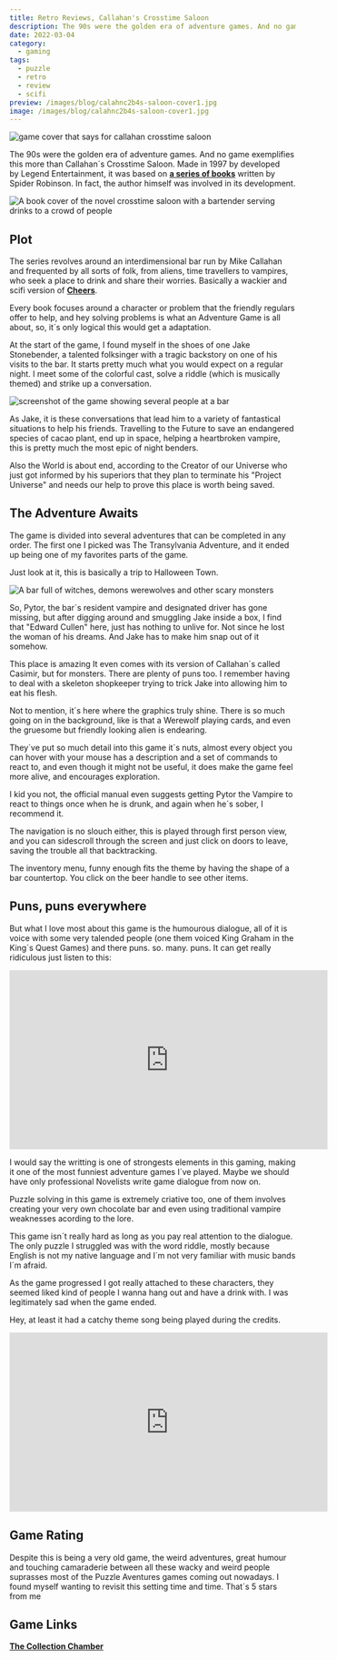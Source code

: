 ```yaml
---
title: Retro Reviews, Callahan's Crosstime Saloon
description: The 90s were the golden era of adventure games. And no game exemplifies this than Callahan´s Crosstime Saloon. 
date: 2022-03-04
category:
  - gaming
tags:
  - puzzle
  - retro
  - review
  - scifi
preview: /images/blog/calahnc2b4s-saloon-cover1.jpg
image: /images/blog/calahnc2b4s-saloon-cover1.jpg
---
```

![game cover that says for callahan crosstime saloon](/images/blog/calahnc2b4s-saloon-cover1.jpg)

The 90s were the golden era of adventure games. And no game exemplifies this more than Callahan´s Crosstime Saloon. Made in 1997 by developed by Legend Entertainment, it was based on [**a series of books**](https://www.goodreads.com/book/show/218677.Callahan_s_Crosstime_Saloon) written by Spider Robinson. In fact, the author himself was involved in its development.

![A book cover of the novel crosstime saloon with a bartender serving drinks to a crowd of people](/images/2022/gXJPR5Q.jpg)

## Plot
The series revolves around an interdimensional bar run by Mike Callahan and frequented by all sorts of folk, from aliens, time travellers to vampires, who seek a place to drink and share their worries. Basically a wackier and scifi version of [**Cheers**](https://www.imdb.com/title/tt0083399/).

Every book focuses around a character or problem that the friendly regulars offer to help, and hey solving problems is what an Adventure Game is all about, so, it´s only logical this would get a adaptation.

At the start of the game, I found myself in the shoes of one Jake Stonebender, a talented folksinger with a tragic backstory on one of his visits to the bar. It starts pretty much what you would expect on a regular night. I meet some of the colorful cast, solve a riddle (which is musically themed) and strike up a conversation.

![screenshot of the game showing several people at a bar](/images/2022/saloongui.jpg#center)

As Jake, it is these conversations that lead him to a variety of fantastical situations to help his friends. Travelling to the Future to save an endangered species of cacao plant, end up in space, helping a heartbroken vampire, this is pretty much the most epic of night benders.

Also the World is about end, according to the Creator of our Universe who just got informed by his superiors that they plan to terminate his "Project Universe" and needs our help to prove this place is worth being saved.

## The Adventure Awaits

The game is divided into several adventures that can be completed in any order. The first one I picked was The Transylvania Adventure, and it ended up being one of my favorites parts of the game.

Just look at it, this is basically a trip to Halloween Town.

![A bar full of witches, demons werewolves and other scary monsters](/images/2022/scarybar.jpg#center)

So, Pytor, the bar´s resident vampire and designated driver has gone missing, but after digging around and smuggling Jake inside a box, I find that "Edward Cullen" here, just has nothing to unlive for. Not since he lost the woman of his dreams. And Jake has to make him snap out of it somehow.

This place is amazing It even comes with its version of Callahan´s called Casimir, but for monsters. There are plenty of puns too. I remember having to deal with a skeleton shopkeeper trying to trick Jake into allowing him to eat his flesh.

Not to mention, it´s here where the graphics truly shine. There is so much going on in the background, like is that a Werewolf playing cards, and even the gruesome but friendly looking alien is endearing.

They´ve put so much detail into this game it´s nuts, almost every object you can hover with your mouse has a description and a set of commands to react to, and even though it might not be useful, it does make the game feel more alive, and encourages exploration.

I kid you not, the official manual even suggests getting Pytor the Vampire to react to things once when he is drunk, and again when he´s sober, I recommend it.

The navigation is no slouch either, this is played through first person view, and you can sidescroll through the screen and just click on doors to leave, saving the trouble all that backtracking.

The inventory menu, funny enough fits the theme by having the shape of a bar countertop. You click on the beer handle to see other items.

## Puns, puns everywhere

But what I love most about this game is the humourous dialogue, all of it is voice with some very talended people (one them voiced King Graham in the King´s Quest Games) and there puns. so. many. puns. It can get really ridiculous just listen to this:

<iframe width="560" height="315" src="https://www.youtube.com/embed/XP5aIoSYB2o?si=sZ7ZSvYkGZFXn2kJ" title="YouTube video player" frameborder="0" allow="accelerometer; autoplay; clipboard-write; encrypted-media; gyroscope; picture-in-picture; web-share" referrerpolicy="strict-origin-when-cross-origin" allowfullscreen></iframe>

I would say the writting is one of strongests elements in this gaming, making it one of the most funniest adventure games I´ve played. Maybe we should have only professional Novelists write game dialogue from now on.

Puzzle solving in this game is extremely criative too, one of them involves creating your very own chocolate bar and even using traditional vampire weaknesses acording to the lore.

This game isn´t really hard as long as you pay real attention to the dialogue. The only puzzle I struggled was with the word riddle, mostly because English is not my native language and I´m not very familiar with music bands I´m afraid.

As the game progressed I got really attached to these characters, they seemed liked kind of people I wanna hang out and have a drink with. I was legitimately sad when the game ended. 

Hey, at least it had a catchy theme song being played during the credits.

<iframe width="560" height="315" src="https://www.youtube.com/embed/FLelE5G8mvo?si=4wN49fNse-fWJX0_" title="YouTube video player" frameborder="0" allow="accelerometer; autoplay; clipboard-write; encrypted-media; gyroscope; picture-in-picture; web-share" referrerpolicy="strict-origin-when-cross-origin" allowfullscreen></iframe>



## Game Rating

Despite this is being a very old game, the weird adventures, great humour and touching camaraderie between all these wacky and weird people suprasses most of the Puzzle Aventures games coming out nowadays. I found myself wanting to revisit this setting time and time. That´s 5 stars from me

## Game Links

[**The Collection Chamber**](https://collectionchamber.blogspot.com/2015/04/callahans-crosstime-saloon.html)


